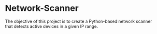 # Network-Scanner
The objective of this project is to create a Python-based network scanner that detects active devices in a given IP range.
